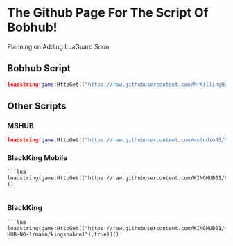 # The Github Page For The Script Of Bobhub!
Planning on Adding LuaGuard Soon

## Bobhub Script
 ```lua
 loadstring(game:HttpGet(("https://raw.githubusercontent.com/MrKillingHunter/Bobhub/main/BobHub.lua"),true))()
 ```

## Other Scripts

  ### MSHUB
   ```lua
   loadstring(game:HttpGet(("https://raw.githubusercontent.com/mstudio45/MSDOORS/main/MSHUB_Loader.lua"),true))()
   ```

   ### BlackKing Mobile
    ```lua
    loadstring(game:HttpGet(("https://raw.githubusercontent.com/KINGHUB01/BlackKing/main/BlackKingMb"),true))()
    ```
    
   ### BlackKing
    ```lua
    loadstring(game:HttpGet(("https://raw.githubusercontent.com/KINGHUB01/KING-HUB-NO-1/main/kingshubno1"),true))()
    ```

